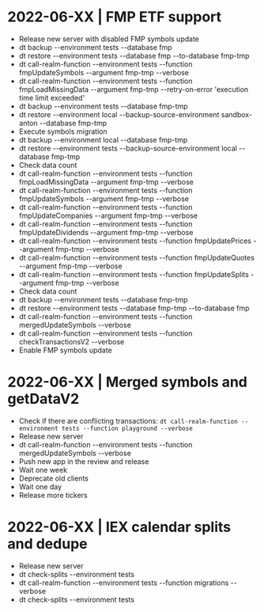 
# 2022-06-XX | FMP ETF support

- Release new server with disabled FMP symbols update
- dt backup --environment tests --database fmp
- dt restore --environment tests --database fmp --to-database fmp-tmp
- dt call-realm-function --environment tests --function fmpUpdateSymbols --argument fmp-tmp --verbose
- dt call-realm-function --environment tests --function fmpLoadMissingData --argument fmp-tmp --retry-on-error 'execution time limit exceeded'
- dt backup --environment tests --database fmp-tmp
- dt restore --environment local --backup-source-environment sandbox-anton --database fmp-tmp
- Execute symbols migration
- dt backup --environment local --database fmp-tmp
- dt restore --environment tests --backup-source-environment local --database fmp-tmp
- Check data count
- dt call-realm-function --environment tests --function fmpLoadMissingData --argument fmp-tmp --verbose
- dt call-realm-function --environment tests --function fmpUpdateSymbols --argument fmp-tmp --verbose
- dt call-realm-function --environment tests --function fmpUpdateCompanies --argument fmp-tmp --verbose
- dt call-realm-function --environment tests --function fmpUpdateDividends --argument fmp-tmp --verbose
- dt call-realm-function --environment tests --function fmpUpdatePrices --argument fmp-tmp --verbose
- dt call-realm-function --environment tests --function fmpUpdateQuotes --argument fmp-tmp --verbose
- dt call-realm-function --environment tests --function fmpUpdateSplits --argument fmp-tmp --verbose
- Check data count
- dt backup --environment tests --database fmp-tmp
- dt restore --environment tests --database fmp-tmp --to-database fmp
- dt call-realm-function --environment tests --function mergedUpdateSymbols --verbose
- dt call-realm-function --environment tests --function checkTransactionsV2 --verbose
- Enable FMP symbols update

# 2022-06-XX | Merged symbols and getDataV2

- Check if there are conflicting transactions: `dt call-realm-function --environment tests --function playground --verbose`
- Release new server
- dt call-realm-function --environment tests --function mergedUpdateSymbols --verbose
- Push new app in the review and release
- Wait one week
- Deprecate old clients
- Wait one day
- Release more tickers

# 2022-06-XX | IEX calendar splits and dedupe

- Release new server
- dt check-splits --environment tests
- dt call-realm-function --environment tests --function migrations --verbose
- dt check-splits --environment tests
